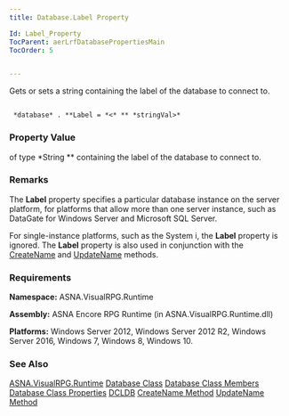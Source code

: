```yaml
---
title: Database.Label Property

Id: Label_Property
TocParent: aerLrfDatabasePropertiesMain
TocOrder: 5


---
```


Gets or sets a string containing the label of the database to connect to.

```

 *database* . **Label = *<* ** *stringVal>*  
```

### Property Value
*<stringVal>* of type *String ** containing the label of the database to connect to. 

### Remarks
The **Label** property specifies a particular database instance on the server platform, for platforms that allow more than one server instance, such as DataGate for Windows Server and Microsoft SQL Server. 

For single-instance platforms, such as the System i, the **Label** property is ignored. The **Label** property is also used in conjunction with the [CreateName](CreateName_Method.html) and [UpdateName](UpdateName_Method.html) methods. 

### Requirements
**Namespace:** ASNA.VisualRPG.Runtime 

**Assembly:** ASNA Encore RPG Runtime (in ASNA.VisualRPG.Runtime.dll) 

**Platforms:** Windows Server 2012, Windows Server 2012 R2, Windows Server 2016, Windows 7, Windows 8, Windows 10. 

### See Also
[ASNA.VisualRPG.Runtime](aerLrfRuntimeNamespace.html)
[Database Class](Date_Formats.html)
[Database Class Members](aerLrfDatabasePropertiesMain.html)
[Database Class Properties](aerLrfDatabasePropertiesMain.html)
[DCLDB](DCLDB.html)
[CreateName Method](CreateName_Method.html)
[UpdateName Method](UpdateName_Method.html) 

